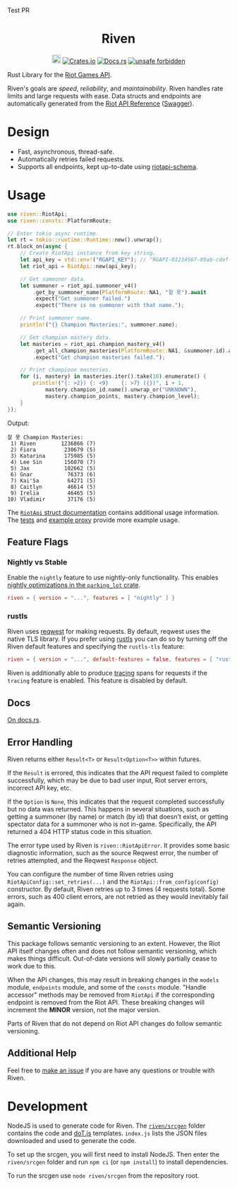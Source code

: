 Test PR

<h1 align="center">
    Riven<br>
</h1>
<p align="center">
    <a href="https://github.com/MingweiSamuel/Riven/"><img src="https://cdn.communitydragon.org/latest/champion/Riven/square" width="20" height="20" alt="Riven Github"></a>
    <a href="https://crates.io/crates/riven"><img src="https://img.shields.io/crates/v/riven?style=flat-square&logo=rust" alt="Crates.io"></a>
    <a href="https://docs.rs/riven/"><img src="https://img.shields.io/badge/docs.rs-Riven-blue?style=flat-square&logo=read-the-docs&logoColor=white" alt="Docs.rs"></a>
    <!--<a href="https://travis-ci.com/MingweiSamuel/Riven"><img src="https://img.shields.io/travis/com/mingweisamuel/riven?style=flat-square" alt="Travis CI"></a>-->
    <a href="https://github.com/rust-secure-code/safety-dance/"><img src="https://img.shields.io/badge/unsafe-forbidden-green.svg?style=flat-square" alt="unsafe forbidden"></a>
</p>

Rust Library for the [Riot Games API](https://developer.riotgames.com/).

Riven's goals are _speed_, _reliability_, and _maintainability_. Riven handles rate limits and large requests with ease.
Data structs and endpoints are automatically generated from the
[Riot API Reference](https://developer.riotgames.com/api-methods/) ([Swagger](http://www.mingweisamuel.com/riotapi-schema/tool/)).

# Design

* Fast, asynchronous, thread-safe.
* Automatically retries failed requests.
* Supports all endpoints, kept up-to-date using [riotapi-schema](https://github.com/MingweiSamuel/riotapi-schema).

# Usage

```rust
use riven::RiotApi;
use riven::consts::PlatformRoute;

// Enter tokio async runtime.
let rt = tokio::runtime::Runtime::new().unwrap();
rt.block_on(async {
    // Create RiotApi instance from key string.
    let api_key = std::env!("RGAPI_KEY"); // "RGAPI-01234567-89ab-cdef-0123-456789abcdef";
    let riot_api = RiotApi::new(api_key);

    // Get summoner data.
    let summoner = riot_api.summoner_v4()
        .get_by_summoner_name(PlatformRoute::NA1, "잘 못").await
        .expect("Get summoner failed.")
        .expect("There is no summoner with that name.");

    // Print summoner name.
    println!("{} Champion Masteries:", summoner.name);

    // Get champion mastery data.
    let masteries = riot_api.champion_mastery_v4()
        .get_all_champion_masteries(PlatformRoute::NA1, &summoner.id).await
        .expect("Get champion masteries failed.");

    // Print champioon masteries.
    for (i, mastery) in masteries.iter().take(10).enumerate() {
        println!("{: >2}) {: <9}    {: >7} ({})", i + 1,
            mastery.champion_id.name().unwrap_or("UNKNOWN"),
            mastery.champion_points, mastery.champion_level);
    }
});
```
Output:
```text
잘 못 Champion Masteries:
 1) Riven        1236866 (7)
 2) Fiora         230679 (5)
 3) Katarina      175985 (5)
 4) Lee Sin       156070 (7)
 5) Jax           102662 (5)
 6) Gnar           76373 (6)
 7) Kai'Sa         64271 (5)
 8) Caitlyn        46614 (5)
 9) Irelia         46465 (5)
10) Vladimir       37176 (5)
```
The [`RiotApi` struct documentation](https://docs.rs/riven/latest/riven/struct.RiotApi.html)
contains additional usage information. The [tests](https://github.com/MingweiSamuel/Riven/tree/v/2.x.x/riven/tests)
and [example proxy](https://github.com/MingweiSamuel/Riven/tree/v/2.x.x/example/proxy)
provide more example usage.

## Feature Flags

### Nightly vs Stable

Enable the `nightly` feature to use nightly-only functionality. This enables
[nightly optimizations in the `parking_lot` crate](https://github.com/Amanieu/parking_lot#nightly-vs-stable).

```toml
riven = { version = "...", features = [ "nightly" ] }
```

### rustls

Riven uses [reqwest](https://github.com/seanmonstar/reqwest) for making requests. By default, reqwest uses the native TLS library.
If you prefer using [rustls](https://github.com/ctz/rustls) you can do so by turning off the Riven default features
and specifying the `rustls-tls` feature:

```toml
riven = { version = "...", default-features = false, features = [ "rustls-tls" ] }
```

Riven is additionally able to produce [tracing](https://docs.rs/tracing) spans for requests if the `tracing` feature is enabled. This feature is disabled by default.

## Docs

[On docs.rs](https://docs.rs/riven/).

## Error Handling

Riven returns either `Result<T>` or `Result<Option<T>>` within futures.

If the `Result` is errored, this indicates that the API request failed to
complete successfully, which may be due to bad user input, Riot server errors,
incorrect API key, etc.

If the `Option` is `None`, this indicates that the request completed
successfully but no data was returned. This happens in several situations, such
as getting a summoner (by name) or match (by id) that doesn't exist, or getting
spectator data for a summoner who is not in-game.
Specifically, the API returned a 404 HTTP status code in this situation.

The error type used by Riven is `riven::RiotApiError`. It provides some basic
diagnostic information, such as the source Reqwest error, the number of retries
attempted, and the Reqwest `Response` object.

You can configure the number of time Riven retries using
`RiotApiConfig::set_retries(...)` and the `RiotApi::from_config(config)`
constructor. By default, Riven retries up to 3 times (4 requests total).
Some errors, such as 400 client errors, are not retried as they would
inevitably fail again.

## Semantic Versioning

This package follows semantic versioning to an extent. However, the Riot API
itself changes often and does not follow semantic versioning, which makes
things difficult. Out-of-date versions will slowly partially cease to work due
to this.

When the API changes, this may result in breaking changes in the `models`
module, `endpoints` module, and some of the `consts` module. "Handle accessor"
methods may be removed from `RiotApi` if the corresponding endpoint is removed
from the Riot API. These breaking changes will increment the **MINOR** version,
not the major version.

Parts of Riven that do not depend on Riot API changes do follow semantic
versioning.

## Additional Help

Feel free to [make an issue](https://github.com/MingweiSamuel/Riven/issues/new)
if you are have any questions or trouble with Riven.

# Development

NodeJS is used to generate code for Riven. The
[`riven/srcgen`](https://github.com/MingweiSamuel/Riven/tree/v/2.x.x/riven/srcgen)
folder contains the code and [doT.js](https://olado.github.io/doT/index.html)
templates. `index.js` lists the JSON files downloaded and used to generate the
code.

To set up the srcgen, you will first need to install NodeJS. Then enter the
`riven/srcgen` folder and run `npm ci` (or `npm install`) to install
dependencies.

To run the srcgen use `node riven/srcgen` from the repository root.

